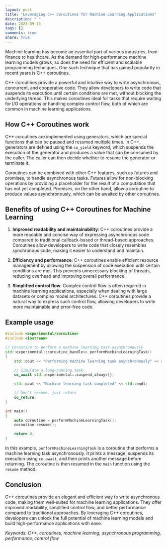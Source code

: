 ```yaml
---
layout: post
title: "Leveraging C++ Coroutines for Machine Learning Applications"
description: " "
date: 2023-09-15
tags: []
comments: true
share: true
---
```


Machine learning has become an essential part of various industries, from finance to healthcare. As the demand for high-performance machine learning models grows, so does the need for efficient and scalable programming techniques. One such technique that has gained popularity in recent years is C++ coroutines.

C++ coroutines provide a powerful and intuitive way to write asynchronous, concurrent, and cooperative code. They allow developers to write code that suspends its execution until certain conditions are met, without blocking the underlying thread. This makes coroutines ideal for tasks that require waiting for I/O operations or handling complex control flow, both of which are common in machine learning applications.

## How C++ Coroutines work ##

C++ coroutines are implemented using generators, which are special functions that can be paused and resumed multiple times. In C++, generators are defined using the `co_yield` keyword, which suspends the execution of the generator and produces a value that can be consumed by the caller. The caller can then decide whether to resume the generator or terminate it.

Coroutines can be combined with other C++ features, such as futures and promises, to handle asynchronous tasks. Futures allow for non-blocking operations by providing a placeholder for the result of a computation that has not yet completed. Promises, on the other hand, allow a coroutine to produce values asynchronously, which can be awaited by other coroutines.

## Benefits of using C++ Coroutines for Machine Learning ##

1. **Improved readability and maintainability**: C++ coroutines provide a more readable and concise way of expressing asynchronous code compared to traditional callback-based or thread-based approaches. Coroutines allow developers to write code that closely resembles synchronous code, making it easier to understand and maintain.

2. **Efficiency and performance**: C++ coroutines enable efficient resource management by allowing the suspension of code execution until certain conditions are met. This prevents unnecessary blocking of threads, reducing overhead and improving overall performance.

3. **Simplified control flow**: Complex control flow is often required in machine learning applications, especially when dealing with large datasets or complex model architectures. C++ coroutines provide a natural way to express such control flow, allowing developers to write more maintainable and error-free code.

## Example usage ##

```cpp
#include <experimental/coroutine>
#include <iostream>

// Coroutine to perform a machine learning task asynchronously
std::experimental::coroutine_handle<> performMachineLearningTask()
{
    std::cout << "Performing machine learning task asynchronously" << std::endl;

    // Simulate a long-running task
    co_await std::experimental::suspend_always{};

    std::cout << "Machine learning task completed" << std::endl;

    // Don't resume, just return
    co_return;
}

int main()
{
    auto coroutine = performMachineLearningTask();
    coroutine.resume();

    return 0;
}
```

In this example, `performMachineLearningTask` is a coroutine that performs a machine learning task asynchronously. It prints a message, suspends its execution using `co_await`, and then prints another message before returning. The coroutine is then resumed in the `main` function using the `resume` method.

## Conclusion ##

C++ coroutines provide an elegant and efficient way to write asynchronous code, making them well-suited for machine learning applications. They offer improved readability, simplified control flow, and better performance compared to traditional approaches. By leveraging C++ coroutines, developers can unlock the full potential of machine learning models and build high-performance applications with ease.

*Keywords: C++, coroutines, machine learning, asynchronous programming, performance, control flow*